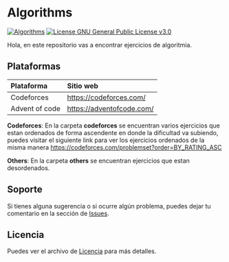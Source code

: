 # Algorithms
[![Algorithms](https://img.shields.io/badge/Algorithms-brightgreen)](https://github.com/jric2002/algorithms)
[![License GNU General Public License v3.0](https://img.shields.io/badge/License-GNU%20General%20Public%20License%20v3.0-blue)](https://github.com/jric2002/algorithms/blob/master/LICENSE)

Hola, en este repositorio vas a encontrar ejercicios de algoritmia.

## Plataformas
| Plataforma | Sitio web |
| :--- | :--- |
| Codeforces | https://codeforces.com/ |
| Advent of code | https://adventofcode.com/ |

**Codeforces**: En la carpeta **codeforces** se encuentran varios ejercicios que estan ordenados de forma ascendente en donde la dificultad va subiendo, puedes visitar el siguiente link para ver los ejercicios ordenados de la misma manera <https://codeforces.com/problemset?order=BY_RATING_ASC>

**Others**: En la carpeta **others** se encuentran ejercicios que estan desordenados.

## Soporte
Si tienes alguna sugerencia o si ocurre algún problema, puedes dejar tu comentario en la sección de [Issues](https://github.com/jric2002/algorithms/issues).

## Licencia
Puedes ver el archivo de [Licencia](https://github.com/jric2002/algorithms/blob/master/LICENSE) para más detalles.